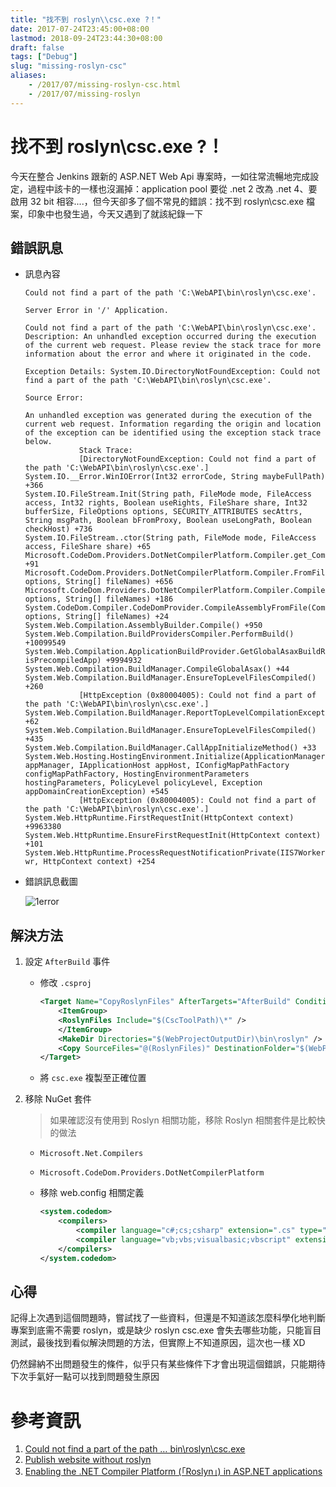```yaml
---
title: "找不到 roslyn\\csc.exe ?！"
date: 2017-07-24T23:45:00+08:00
lastmod: 2018-09-24T23:44:30+08:00
draft: false
tags: ["Debug"]
slug: "missing-roslyn-csc"
aliases:
    - /2017/07/missing-roslyn-csc.html
    - /2017/07/missing-roslyn
---
```

# 找不到 roslyn\csc.exe ?！
今天在整合 Jenkins 跟新的 ASP.NET Web Api 專案時，一如往常流暢地完成設定，過程中該卡的一樣也沒漏掉：application pool 要從 .net 2 改為 .net 4、要啟用 32 bit 相容....，但今天卻多了個不常見的錯誤：找不到 roslyn\csc.exe 檔案，印象中也發生過，今天又遇到了就該紀錄一下

## 錯誤訊息

*   訊息內容

    ```
    Could not find a part of the path 'C:\WebAPI\bin\roslyn\csc.exe'. 
    
    Server Error in '/' Application.
    
    Could not find a part of the path 'C:\WebAPI\bin\roslyn\csc.exe'. 
    Description: An unhandled exception occurred during the execution of the current web request. Please review the stack trace for more information about the error and where it originated in the code. 
    
    Exception Details: System.IO.DirectoryNotFoundException: Could not find a part of the path 'C:\WebAPI\bin\roslyn\csc.exe'.
    
    Source Error: 
            
    An unhandled exception was generated during the execution of the current web request. Information regarding the origin and location of the exception can be identified using the exception stack trace below.  
                Stack Trace: 
                [DirectoryNotFoundException: Could not find a part of the path 'C:\WebAPI\bin\roslyn\csc.exe'.]
    System.IO.__Error.WinIOError(Int32 errorCode, String maybeFullPath) +366
    System.IO.FileStream.Init(String path, FileMode mode, FileAccess access, Int32 rights, Boolean useRights, FileShare share, Int32 bufferSize, FileOptions options, SECURITY_ATTRIBUTES secAttrs, String msgPath, Boolean bFromProxy, Boolean useLongPath, Boolean checkHost) +736
    System.IO.FileStream..ctor(String path, FileMode mode, FileAccess access, FileShare share) +65
    Microsoft.CodeDom.Providers.DotNetCompilerPlatform.Compiler.get_CompilerName() +91
    Microsoft.CodeDom.Providers.DotNetCompilerPlatform.Compiler.FromFileBatch(CompilerParameters options, String[] fileNames) +656
    Microsoft.CodeDom.Providers.DotNetCompilerPlatform.Compiler.CompileAssemblyFromFileBatch(CompilerParameters options, String[] fileNames) +186
    System.CodeDom.Compiler.CodeDomProvider.CompileAssemblyFromFile(CompilerParameters options, String[] fileNames) +24
    System.Web.Compilation.AssemblyBuilder.Compile() +950
    System.Web.Compilation.BuildProvidersCompiler.PerformBuild() +10099549
    System.Web.Compilation.ApplicationBuildProvider.GetGlobalAsaxBuildResult(Boolean isPrecompiledApp) +9994932
    System.Web.Compilation.BuildManager.CompileGlobalAsax() +44
    System.Web.Compilation.BuildManager.EnsureTopLevelFilesCompiled() +260
                [HttpException (0x80004005): Could not find a part of the path 'C:\WebAPI\bin\roslyn\csc.exe'.]
    System.Web.Compilation.BuildManager.ReportTopLevelCompilationException() +62
    System.Web.Compilation.BuildManager.EnsureTopLevelFilesCompiled() +435
    System.Web.Compilation.BuildManager.CallAppInitializeMethod() +33
    System.Web.Hosting.HostingEnvironment.Initialize(ApplicationManager appManager, IApplicationHost appHost, IConfigMapPathFactory configMapPathFactory, HostingEnvironmentParameters hostingParameters, PolicyLevel policyLevel, Exception appDomainCreationException) +545
                [HttpException (0x80004005): Could not find a part of the path 'C:\WebAPI\bin\roslyn\csc.exe'.]
    System.Web.HttpRuntime.FirstRequestInit(HttpContext context) +9963380
    System.Web.HttpRuntime.EnsureFirstRequestInit(HttpContext context) +101
    System.Web.HttpRuntime.ProcessRequestNotificationPrivate(IIS7WorkerRequest wr, HttpContext context) +254
    ```

*   錯誤訊息截圖

    ![1error](https://user-images.githubusercontent.com/3851540/28531349-2e9f0302-70c9-11e7-86e0-105fdecfd3d0.png)

## 解決方法

1.  設定 `AfterBuild` 事件
    *   修改 `.csproj`

        ```xml
        <Target Name="CopyRoslynFiles" AfterTargets="AfterBuild" Condition="!$(Disable_CopyWebApplication) And '$(OutDir)' != '$(OutputPath)'">
            <ItemGroup>
            <RoslynFiles Include="$(CscToolPath)\*" />
            </ItemGroup>
            <MakeDir Directories="$(WebProjectOutputDir)\bin\roslyn" />
            <Copy SourceFiles="@(RoslynFiles)" DestinationFolder="$(WebProjectOutputDir)\bin\roslyn" SkipUnchangedFiles="true" Retries="$(CopyRetryCount)" RetryDelayMilliseconds="$(CopyRetryDelayMilliseconds)" />
        </Target>
        ```

    *   將 `csc.exe` 複製至正確位置

2.  移除 NuGet 套件

    > 如果確認沒有使用到 Roslyn 相關功能，移除 Roslyn 相關套件是比較快的做法

    *   `Microsoft.Net.Compilers`
    *   `Microsoft.CodeDom.Providers.DotNetCompilerPlatform`
    *   移除 web.config 相關定義

        ```xml
        <system.codedom>
            <compilers>
                <compiler language="c#;cs;csharp" extension=".cs" type="Microsoft.CodeDom.Providers.DotNetCompilerPlatform.CSharpCodeProvider, Microsoft.CodeDom.Providers.DotNetCompilerPlatform, Version=1.0.0.0, Culture=neutral, PublicKeyToken=31bf3856ad364e35" warningLevel="4" compilerOptions="/langversion:6 /nowarn:1659;1699;1701"></compiler>
                <compiler language="vb;vbs;visualbasic;vbscript" extension=".vb" type="Microsoft.CodeDom.Providers.DotNetCompilerPlatform.VBCodeProvider, Microsoft.CodeDom.Providers.DotNetCompilerPlatform, Version=1.0.0.0, Culture=neutral, PublicKeyToken=31bf3856ad364e35" warningLevel="4" compilerOptions="/langversion:14 /nowarn:41008 /define:_MYTYPE=\&quot;Web\&quot; /optionInfer+"></compiler>
            </compilers>
        </system.codedom>
        ```

## 心得

記得上次遇到這個問題時，嘗試找了一些資料，但還是不知道該怎麼科學化地判斷專案到底需不需要 roslyn，或是缺少 roslyn csc.exe 會失去哪些功能，只能盲目測試，最後找到看似解決問題的方法，但實際上不知道原因，這次也一樣 XD

仍然歸納不出問題發生的條件，似乎只有某些條件下才會出現這個錯誤，只能期待下次手氣好一點可以找到問題發生原因

# 參考資訊

1.  [Could not find a part of the path … bin\roslyn\csc.exe](https://stackoverflow.com/questions/32780315/could-not-find-a-part-of-the-path-bin-roslyn-csc-exe)
2.  [Publish website without roslyn](https://stackoverflow.com/questions/32282880/publish-website-without-roslyn)
3.  [Enabling the .NET Compiler Platform (「Roslyn」) in ASP.NET applications](https://blogs.msdn.microsoft.com/webdev/2014/05/12/enabling-the-net-compiler-platform-roslyn-in-asp-net-applications/)
